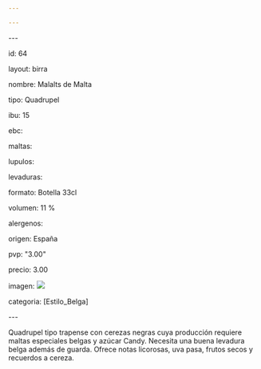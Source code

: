```yaml
---

---
```

\---

id: 64

layout: birra

nombre: Malalts de Malta

tipo:  Quadrupel

ibu: 15

ebc:

maltas: 

lupulos: 

levaduras: 

formato: Botella 33cl

volumen:  11 %

alergenos: 

origen: España

pvp: "3.00"

precio: 3.00

imagen: ![](https://labodegadellupulo.s3.eu-west-3.amazonaws.com/images/birras/malaltsdemalta.jpg)

categoria: \[Estilo_Belga\]

\---

Quadrupel tipo trapense con cerezas negras cuya producción requiere maltas especiales belgas y azúcar Candy. Necesita una buena levadura belga además de guarda. Ofrece notas licorosas, uva pasa, frutos secos y recuerdos a cereza.